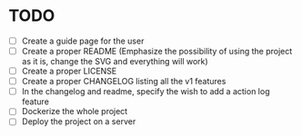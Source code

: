 # TODO

- [ ] Create a guide page for the user
- [ ] Create a proper README (Emphasize the possibility of using the project as it is, change the SVG and everything will work)
- [ ] Create a proper LICENSE
- [ ] Create a proper CHANGELOG listing all the v1 features
- [ ] In the changelog and readme, specify the wish to add a action log feature
- [ ] Dockerize the whole project
- [ ] Deploy the project on a server
